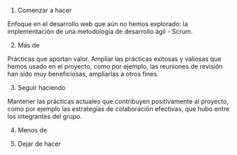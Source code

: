 1. Comenzar a hacer

Enfoque en el desarrollo web que aún no hemos explorado: la implementación de una metodología de desarrollo ágil - Scrum.

2. Más de

Prácticas que aportan valor. Ampliar las prácticas exitosas y valiosas que hemos usado en el proyecto, como por ejemplo, las reuniones de revisión han sido muy beneficiosas, ampliarlas a otros fines.

3. Seguir haciendo

Mantener las prácticas actuales que contribuyen positivamente al proyecto, como por ejemplo las estrategias de colaboración efectivas, que hubo entre los integrantes del grupo.

4. Menos de



5. Dejar de hacer


